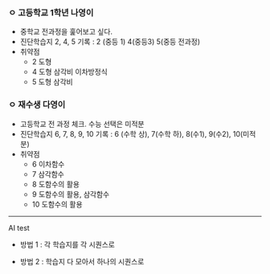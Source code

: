 ### ㅇ 고등학교 1학년 나영이
- 중학교 전과정을 훑어보고 싶다.
- 진단학습지 2, 4, 5 기록 : 2 (중등 1) 4(중등3) 5(중등 전과정)
- 취약점
  - 2 도형
  - 4 도형 삼각비 이차방정식
  - 5 도형 삼각비

### ㅇ 재수생 다영이
- 고등학교 전 과정 체크. 수능 선택은 미적분
- 진단학습지 6, 7, 8, 9, 10 기록 : 6 (수학 상), 7(수학 하), 8(수1), 9(수2), 10(미적분)
- 취약점
  - 6 이차함수
  - 7 삼각함수
  - 8 도함수의 활용
  - 9 도함수의 활용, 삼각함수
  - 10 도함수의 활용

---

AI test
- 방법 1 : 각 학습지를 각 시퀀스로



- 방법 2 : 학습지 다 모아서 하나의 시퀀스로




